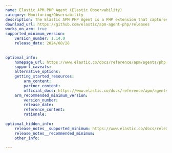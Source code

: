 ```yaml
---
name: Elastic APM PHP Agent (Elastic Observability)
category: Monitoring/Observability
description: The Elastic APM PHP Agent is a PHP extension that captures application performance metrics and errors, sending them to the APM Server for analysis in Elasticsearch and Kibana.
download_url: https://github.com/elastic/apm-agent-php/releases
works_on_arm: true
supported_minimum_version:
    version_number: 1.14.0
    release_date: 2024/08/28
 
 
optional_info:
    homepage_url: https://www.elastic.co/docs/reference/apm/agents/php
    support_caveats:
    alternative_options:
    getting_started_resources:
        arm_content:
        partner_content:
        official_docs: https://www.elastic.co/docs/reference/apm/agents/php/set-up-apm-php-agent
    arm_recommended_minimum_version:
        version_number:
        release_date:
        reference_content:
        rationale:
 
optional_hidden_info:
    release_notes__supported_minimum: https://www.elastic.co/docs/release-notes/apm/agents/php#elastic-apm-php-agent-1140-release-notes
    release_notes__recommended_minimum:
    other_info:
 
---
```

